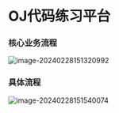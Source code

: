 # OJ代码练习平台

### 核心业务流程

![image-20240228151320992](C:\Users\YUE\AppData\Roaming\Typora\typora-user-images\image-20240228151320992.png)

### 具体流程

![image-20240228151540074](C:\Users\YUE\AppData\Roaming\Typora\typora-user-images\image-20240228151540074.png)